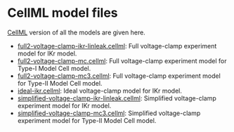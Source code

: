 # CellML model files

[CellML](https://www.cellml.org/) version of all the models are given here.

- [full2-voltage-clamp-ikr-linleak.cellml](full2-voltage-clamp-ikr-linleak.cellml): Full voltage-clamp experiment model for IKr model.
- [full2-voltage-clamp-mc.cellml](full2-voltage-clamp-mc.cellml): Full voltage-clamp experiment model for Type-I Model Cell model.
- [full2-voltage-clamp-mc3.cellml](full2-voltage-clamp-mc3.cellml): Full voltage-clamp experiment model for Type-II Model Cell model.
- [ideal-ikr.cellml](ideal-ikr.cellml): Ideal voltage-clamp model for IKr model.
- [simplified-voltage-clamp-ikr-linleak.cellml](simplified-voltage-clamp-ikr-linleak.cellml): Simplified voltage-clamp experiment model for IKr model.
- [simplified-voltage-clamp-mc3.cellml](simplified-voltage-clamp-mc3.cellml): Simplified voltage-clamp experiment model for Type-II Model Cell model. 

